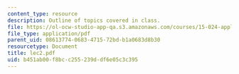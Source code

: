 ```yaml
---
content_type: resource
description: Outline of topics covered in class.
file: https://ol-ocw-studio-app-qa.s3.amazonaws.com/courses/15-024-applied-economics-for-managers-summer-2004/b451ab00f8bcc255239ddf6e05c3c395_lec2.pdf
file_type: application/pdf
parent_uid: 08613774-0683-4715-72bd-b1a0683d8b30
resourcetype: Document
title: lec2.pdf
uid: b451ab00-f8bc-c255-239d-df6e05c3c395
---
```

